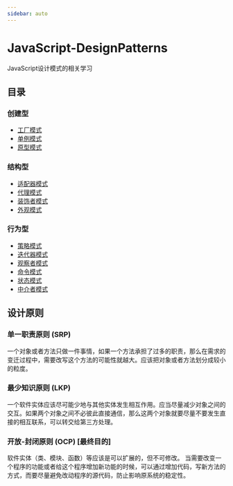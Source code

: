 ```yaml
---
sidebar: auto
---
```


# JavaScript-DesignPatterns
JavaScript设计模式的相关学习

## 目录
### 创建型
- [工厂模式](./Factory.md)
- [单例模式](./SinglePattern.md)
- [原型模式](./Prototype.md)

### 结构型
- [适配器模式](./Adapter.md)
- [代理模式](./Proxy.md)
- [装饰者模式](./Decorator.md)
- [外观模式](./Appearance.md)

### 行为型
- [策略模式](./Strategy.md)
- [迭代器模式](./Itrerator.md)
- [观察者模式](./Observer.md)
- [命令模式](./Command.md)
- [状态模式](./State.md)
- [中介者模式](./Mediation.md)



## 设计原则

### 单一职责原则 (SRP)

一个对象或者方法只做一件事情，如果一个方法承担了过多的职责，那么在需求的变迁过程中，需要改写这个方法的可能性就越大。应该把对象或者方法划分成较小的粒度。

### 最少知识原则 (LKP)

一个软件实体应该尽可能少地与其他实体发生相互作用。应当尽量减少对象之间的交互。如果两个对象之间不必彼此直接通信，那么这两个对象就要尽量不要发生直接的相互联系，可以转交给第三方处理。

### 开放-封闭原则 (OCP) [最终目的]

软件实体（类、模块、函数）等应该是可以扩展的，但不可修改。
当需要改变一个程序的功能或者给这个程序增加新功能的时候，可以通过增加代码，写新方法的方式，而要尽量避免改动程序的源代码，防止影响原系统的稳定性。